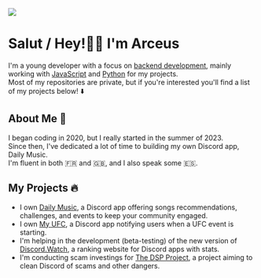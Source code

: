<img src="https://i.imgur.com/Hi2NE0Q.jpeg"/>

# Salut / Hey!👋🏻 I'm Arceus
I'm a young developer with a focus on [backend development](https://en.wikipedia.org/wiki/Frontend_and_backend), mainly working with [JavaScript](https://en.wikipedia.org/wiki/JavaScript) and [Python](https://en.wikipedia.org/wiki/Python_(programming_language)) for my projects.
<br />Most of my repositories are private, but if you're interested you'll find a list of my projects below! ⬇️
## About Me 📒
I began coding in 2020, but I really started in the summer of 2023.
<br />Since then, I've dedicated a lot of time to building my own Discord app, Daily Music.
<br />I'm fluent in both 🇫🇷 and 🇬🇧, and I also speak some 🇪🇸.
## My Projects 🔥
- I own [Daily Music](https://daily-music.xyz), a Discord app offering songs recommendations, challenges, and events to keep your community engaged.
- I own [My UFC](https://top.gg/bot/1247269790993879200/), a Discord app notifying users when a UFC event is starting.
- I'm helping in the development (beta-testing) of the new version of [Discord.Watch](https://discord.watch), a ranking website for Discord apps with stats.
- I'm conducting scam investings for [The DSP Project](https://dsp-project.glitch.me/), a project aiming to clean Discord of scams and other dangers.
